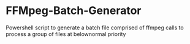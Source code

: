 # FFMpeg-Batch-Generator
Powershell script to generate a batch file comprised of ffmpeg calls to process a group of files at belownormal priority
